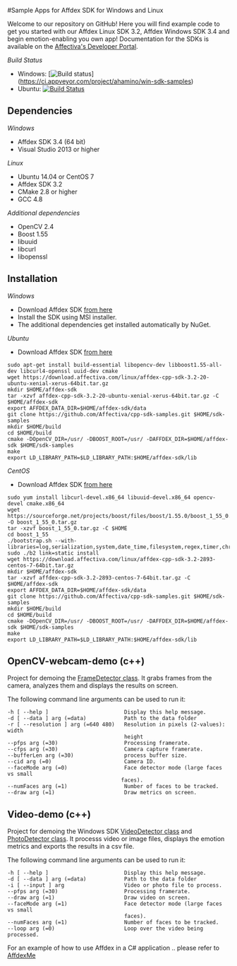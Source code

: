 #Sample Apps for Affdex SDK for Windows and Linux

Welcome to our repository on GitHub! Here you will find example code to get you started with our Affdex Linux SDK 3.2, Affdex Windows SDK 3.4 and begin emotion-enabling you own app! Documentation for the SDKs is available on the <a href=http://developer.affectiva.com/>Affectiva's Developer Portal</a>.

*Build Status*
- Windows: [![Build status](https://ci.appveyor.com/api/projects/status/pn2y9h8a3nnkiw41?svg=true)]
(https://ci.appveyor.com/project/ahamino/win-sdk-samples)
- Ubuntu: [![Build Status](https://travis-ci.org/Affectiva/cpp-sdk-samples.svg?branch=master)](https://travis-ci.org/Affectiva/cpp-sdk-samples)

Dependencies
------------

*Windows*
- Affdex SDK 3.4 (64 bit)
- Visual Studio 2013 or higher

*Linux*
- Ubuntu 14.04 or CentOS 7
- Affdex SDK 3.2
- CMake 2.8 or higher
- GCC 4.8

*Additional dependencies*

- OpenCV 2.4
- Boost 1.55
- libuuid
- libcurl
- libopenssl

Installation
------------


*Windows*
- Download Affdex SDK [from here](https://knowledge.affectiva.com/docs/getting-started-with-the-emotion-sdk-for-windows)
- Install the SDK using MSI installer.
- The additional dependencies get installed automatically by NuGet.

*Ubuntu*
- Download Affdex SDK [from here](https://knowledge.affectiva.com/docs/getting-started-with-the-affectiva-sdk-for-linux)

```bashrc
sudo apt-get install build-essential libopencv-dev libboost1.55-all-dev libcurl4-openssl uuid-dev cmake
wget https://download.affectiva.com/linux/affdex-cpp-sdk-3.2-20-ubuntu-xenial-xerus-64bit.tar.gz
mkdir $HOME/affdex-sdk
tar -xzvf affdex-cpp-sdk-3.2-20-ubuntu-xenial-xerus-64bit.tar.gz -C $HOME/affdex-sdk
export AFFDEX_DATA_DIR=$HOME/affdex-sdk/data
git clone https://github.com/Affectiva/cpp-sdk-samples.git $HOME/sdk-samples
mkdir $HOME/build
cd $HOME/build
cmake -DOpenCV_DIR=/usr/ -DBOOST_ROOT=/usr/ -DAFFDEX_DIR=$HOME/affdex-sdk $HOME/sdk-samples
make
export LD_LIBRARY_PATH=$LD_LIBRARY_PATH:$HOME/affdex-sdk/lib
```

*CentOS*
- Download Affdex SDK [from here](https://knowledge.affectiva.com/docs/getting-started-with-the-affectiva-sdk-for-linux)

```bashrc
sudo yum install libcurl-devel.x86_64 libuuid-devel.x86_64 opencv-devel cmake.x86_64
wget https://sourceforge.net/projects/boost/files/boost/1.55.0/boost_1_55_0.tar.gz/download -O boost_1_55_0.tar.gz
tar -xzvf boost_1_55_0.tar.gz -C $HOME
cd boost_1_55
./bootstrap.sh --with-libraries=log,serialization,system,date_time,filesystem,regex,timer,chrono,thread,program_options
sudo ./b2 link=static install
wget https://download.affectiva.com/linux/affdex-cpp-sdk-3.2-2893-centos-7-64bit.tar.gz
mkdir $HOME/affdex-sdk
tar -xzvf affdex-cpp-sdk-3.2-2893-centos-7-64bit.tar.gz -C $HOME/affdex-sdk
export AFFDEX_DATA_DIR=$HOME/affdex-sdk/data
git clone https://github.com/Affectiva/cpp-sdk-samples.git $HOME/sdk-samples
mkdir $HOME/build
cd $HOME/build
cmake -DOpenCV_DIR=/usr/ -DBOOST_ROOT=/usr/ -DAFFDEX_DIR=$HOME/affdex-sdk $HOME/sdk-samples
make
export LD_LIBRARY_PATH=$LD_LIBRARY_PATH:$HOME/affdex-sdk/lib
```

OpenCV-webcam-demo (c++)
------------------

Project for demoing the [FrameDetector class](https://knowledge.affectiva.com/docs/analyze-a-video-frame-stream-3). It grabs frames from the camera, analyzes them and displays the results on screen.

The following command line arguments can be used to run it:

    -h [ --help ]                        Display this help message.
    -d [ --data ] arg (=data)            Path to the data folder
    -r [ --resolution ] arg (=640 480)   Resolution in pixels (2-values): width
                                         height
    --pfps arg (=30)                     Processing framerate.
    --cfps arg (=30)                     Camera capture framerate.
    --bufferLen arg (=30)                process buffer size.
    --cid arg (=0)                       Camera ID.
    --faceMode arg (=0)                  Face detector mode (large faces vs small
                                        faces).
    --numFaces arg (=1)                  Number of faces to be tracked.
    --draw arg (=1)                      Draw metrics on screen.

Video-demo (c++)
----------

Project for demoing the Windows SDK [VideoDetector class](https://knowledge.affectiva.com/docs/analyze-a-recorded-video-file) and [PhotoDetector class](https://knowledge.affectiva.com/docs/analyze-a-photo-4). It processs video or image files, displays the emotion metrics and exports the results in a csv file.

The following command line arguments can be used to run it:

    -h [ --help ]                        Display this help message.
    -d [ --data ] arg (=data)            Path to the data folder
    -i [ --input ] arg                   Video or photo file to process.
    --pfps arg (=30)                     Processing framerate.
    --draw arg (=1)                      Draw video on screen.
    --faceMode arg (=1)                  Face detector mode (large faces vs small
                                         faces).
    --numFaces arg (=1)                  Number of faces to be tracked.
    --loop arg (=0)                      Loop over the video being processed.


For an example of how to use Affdex in a C# application .. please refer to [AffdexMe](https://github.com/affectiva/affdexme-win)
